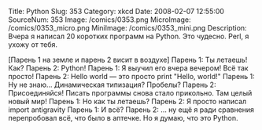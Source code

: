 Title: Python 
Slug: 353 
Category: xkcd 
Date: 2008-02-07 12:55:00 
SourceNum: 353 
Image: /comics/0353.png 
MicroImage: /comics/0353_micro.png 
MiniImage: /comics/0353_mini.png 
Description: Вчера я написал 20 коротких программ на Python. Это чудесно. Perl, я ухожу от тебя. 

[Парень 1 на земле и парень 2 висит в воздухе]
Парень 1: Ты летаешь! Как?
Парень 2: Python!
Парень 1: Я выучил его вчера вечером! Всё так просто!
Парень 2: Hello world — это просто print "Hello, world!"
Парень 1: Ну не знаю… Динамическая типизация? Пробелы?
Парень 2: Присоединяйся! Писать программы снова стало прикольно. Там целый новый мир!
Парень 1: Но как ты летаешь?
Парень 2: Я просто написал import antigravity
Парень 1: И всё?
Парень 2: … ну ещё я ради сравнения перепробовал всё, что было в аптечке. Но я думаю, что это Python.